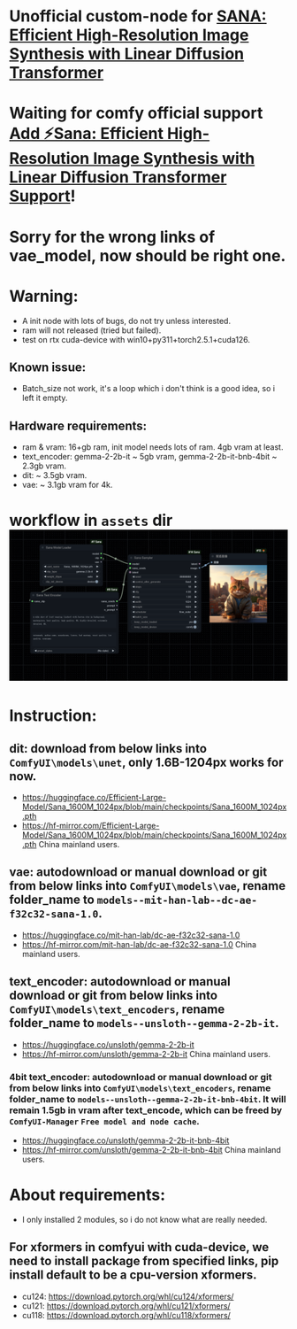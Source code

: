 # Unofficial custom-node for [SANA: Efficient High-Resolution Image Synthesis with Linear Diffusion Transformer](https://github.com/NVlabs/Sana)
# Waiting for comfy official support [Add ⚡️Sana: Efficient High-Resolution Image Synthesis with Linear Diffusion Transformer Support](https://github.com/comfyanonymous/ComfyUI/issues/5785)!
# Sorry for the wrong links of vae_model, now should be right one.
# Warning: 
- A init node with lots of bugs, do not try unless interested.
- ram will not released (tried but failed).
- test on rtx cuda-device with win10+py311+torch2.5.1+cuda126.
## Known issue:
- Batch_size not work, it's a loop which i don't think is a good idea, so i left it empty.
## Hardware requirements:
- ram & vram: 16+gb ram, init model needs lots of ram. 4gb vram at least.
- text_encoder: gemma-2-2b-it ~ 5gb vram, gemma-2-2b-it-bnb-4bit ~ 2.3gb vram.
- dit: ~ 3.5gb vram.
- vae: ~ 3.1gb vram for 4k.
# workflow in `assets` dir ![](./assets/Img_Gen-Sana-wf.png)

# Instruction:
## dit: download from below links into `ComfyUI\models\unet`, only 1.6B-1204px works for now.
- https://huggingface.co/Efficient-Large-Model/Sana_1600M_1024px/blob/main/checkpoints/Sana_1600M_1024px.pth
- https://hf-mirror.com/Efficient-Large-Model/Sana_1600M_1024px/blob/main/checkpoints/Sana_1600M_1024px.pth China mainland users.
## vae: autodownload or manual download or git from below links into `ComfyUI\models\vae`, rename folder_name to `models--mit-han-lab--dc-ae-f32c32-sana-1.0`.
- https://huggingface.co/mit-han-lab/dc-ae-f32c32-sana-1.0
- https://hf-mirror.com/mit-han-lab/dc-ae-f32c32-sana-1.0 China mainland users.
## text_encoder: autodownload or manual download or git from below links into `ComfyUI\models\text_encoders`, rename folder_name to `models--unsloth--gemma-2-2b-it`.
- https://huggingface.co/unsloth/gemma-2-2b-it
- https://hf-mirror.com/unsloth/gemma-2-2b-it China mainland users.
### 4bit text_encoder: autodownload or manual download or git from below links into `ComfyUI\models\text_encoders`, rename folder_name to `models--unsloth--gemma-2-2b-it-bnb-4bit`. It will remain 1.5gb in vram after text_encode, which can be freed by `ComfyUI-Manager` `Free model and node cache`.
- https://huggingface.co/unsloth/gemma-2-2b-it-bnb-4bit
- https://hf-mirror.com/unsloth/gemma-2-2b-it-bnb-4bit China mainland users.
# About requirements:
- I only installed 2 modules, so i do not know what are really needed.
## For xformers in comfyui with cuda-device, we need to install package from specified links, pip install default to be a cpu-version xformers.
- cu124: https://download.pytorch.org/whl/cu124/xformers/
- cu121: https://download.pytorch.org/whl/cu121/xformers/
- cu118: https://download.pytorch.org/whl/cu118/xformers/